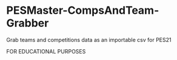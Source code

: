 # PESMaster-CompsAndTeam-Grabber

Grab teams and competitions data as an importable csv for PES21

FOR EDUCATIONAL PURPOSES

